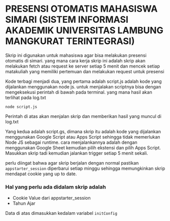 # PRESENSI OTOMATIS MAHASISWA SIMARI (SISTEM INFORMASI AKADEMIK UNIVERSITAS LAMBUNG MANGKURAT TERINTEGRASI)

Skrip ini digunakan untuk mahasiswa agar bisa melakukan presensi otomatis di simari. yang mana cara kerja skrip ini adalah skrip akan melakukan fetch atau request ke server setiap 5 menit dan mencek setiap matakuliah yang memiliki pertemuan dan melakukan request untuk presensi

Kode terbagi menjadi dua, yang pertama adalah script.js adalah kode yang dijalankan menggunakan node js. untuk menjalakan scriptnya bisa dengan mengeksekusi perintah di bawah pada terminal. yang mana hasil akan terlihat pada log.txt

```
node script.js
```

Perintah di atas akan menjalan skrip dan memberikan hasil yang muncul di log.txt

Yang kedua adalah script.gs, dimana skrip itu adalah kode yang dijalankan menggunakan Google Script atau Apps Script sehingga tidak memerlukan Node JS sebagai runtime. cara menjalankannya adalah dengan menggunakan Google Sheet kemudian pilih ekstensi dan pilih Apps Script. Masukkan skrip tadi kemudian jalankan trigger setiap 5 menit sekali.

perlu diingat bahwa agar skrip berjalan dengan normal pastikan `appstarter_session` diperbarui setiap minggu sehingga memungkinkan skrip mendapat cookie yang up to date.

### Hal yang perlu ada didalam skrip adalah

- Cookie Value dari appstarter_session
- Tahun Ajar

Data di atas dimasukkan kedalam variabel `initConfig`
